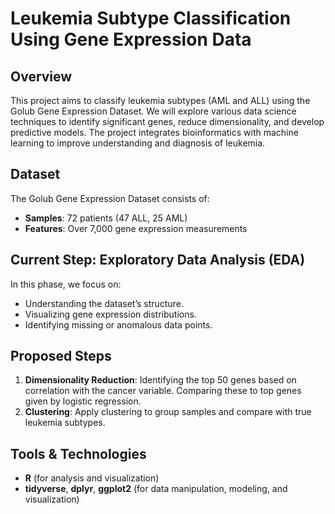# Leukemia Subtype Classification Using Gene Expression Data

## Overview
This project aims to classify leukemia subtypes (AML and ALL) using the Golub Gene Expression Dataset. We will explore various data science techniques to identify significant genes, reduce dimensionality, and develop predictive models. The project integrates bioinformatics with machine learning to improve understanding and diagnosis of leukemia.

## Dataset
The Golub Gene Expression Dataset consists of:
- **Samples**: 72 patients (47 ALL, 25 AML)
- **Features**: Over 7,000 gene expression measurements

## Current Step: Exploratory Data Analysis (EDA)
In this phase, we focus on:
- Understanding the dataset’s structure.
- Visualizing gene expression distributions.
- Identifying missing or anomalous data points.

## Proposed Steps
1. **Dimensionality Reduction**: Identifying the top 50 genes based on correlation with the cancer variable. Comparing these to top genes given by logistic regression.
2. **Clustering**: Apply clustering to group samples and compare with true leukemia subtypes.

## Tools & Technologies
- **R** (for analysis and visualization)
- **tidyverse**, **dplyr**, **ggplot2** (for data manipulation, modeling, and visualization)
